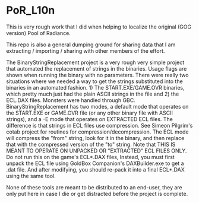 # PoR_L10n
This is very rough work that I did when helping to localize the original (GOG version) Pool of Radiance.

This repo is also a general dumping ground for sharing data that I am extracting / importing / sharing with other members of the effort.

The BinaryStringReplacement project is a very rough very simple project that automated the replacement of strings in the binaries.  Usage flags are shown when running the binary with no parameters.
There were really two situations where we needed a way to get the strings substituted into the binaries in an automated fashion.  1) The START.EXE/GAME.OVR binaries, which pretty much just had the plain ASCII strings in the file and 2) the ECL.DAX files.  Monsters were handled through GBC.
BinaryStringReplacement has two modes, a default mode that operates on the START.EXE or GAME.OVR file (or any other binary file with ASCII strings), and a -E mode that operates on EXTRACTED ECL files.   The difference is that strings in ECL files use compression.  See Simeon Pilgrim's cotab project for routines for compression/decompression.  The ECL mode will compress the "from" string, look for it in the binary, and then replace that with the compressed version of the "to" string.  Note that THIS IS MEANT TO OPERATE ON UNPACKED OR "EXTRACTED" ECL FILES ONLY.  Do not run this on the game's ECL*.DAX files,  Instead, you must first unpack the ECL file using GoldBox Companion's DAXBuilder.exe to get a .dat file.  And after modifying, you should re-pack it into a final ECL*.DAX using the same tool.

None of these tools are meant to be distributed to an end-user, they are only put here in case I die or get distracted before the project is complete.

